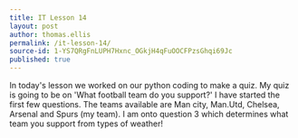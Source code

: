 ```yaml
---
title: IT Lesson 14
layout: post
author: thomas.ellis
permalink: /it-lesson-14/
source-id: 1-YS7QRgFnLUPH7Hxnc_OGkjH4qFuOOCFPzsGhqi69Jc
published: true
---
```

In today's lesson we worked on our python coding to make a quiz. My quiz is going to be on 'What football team do you support?' I have started the first few questions. The teams available are Man city, Man.Utd, Chelsea, Arsenal and Spurs (my team). I am onto question 3 which determines what team you support from types of weather!

